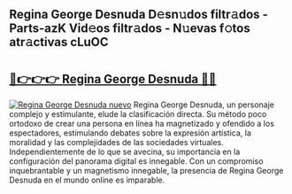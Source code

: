 ## Regina George Desnuda D𝚎sn𝚞dos filtr𝚊dos - Parts-azK Vid𝚎os filtr𝚊dos - N𝚞evas f𝚘tos atr𝚊ctivas cLuOC

# <h2><a href="http://mb0d5pa.tromn.icu/?c=Regina+George+Desnuda">🔗👉👉👉 Regina George Desnuda 🔗🔗</a></h2>

[![Regina George Desnuda nuevo](https://i.imgur.com/pEAQMta.gif)](http://mb0d5pa.tromn.icu/?c=Regina+George+Desnuda)
Regina George Desnuda, un personaje complejo y estimulante, elude la clasificación directa. Su método poco ortodoxo de crear una persona en línea ha magnetizado y ofendido a los espectadores, estimulando debates sobre la expresión artística, la moralidad y las complejidades de las sociedades virtuales. Independientemente de lo que se avecina, su importancia en la configuración del panorama digital es innegable. Con un compromiso inquebrantable y un magnetismo innegable, la presencia de Regina George Desnuda en el mundo online es imparable.
